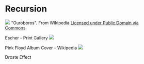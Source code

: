 # Recursion


![](https://upload.wikimedia.org/wikipedia/commons/f/fa/Ouroboros.png)
"Ouroboros". From Wikipedia [Licensed under Public Domain via Commons](https://commons.wikimedia.org/wiki/File:Ouroboros.png#/media/File:Ouroboros.png) 

Escher - Print Gallery 
![](https://upload.wikimedia.org/wikipedia/en/0/02/Print_Gallery_by_M._C._Escher.jpg)

Pink Floyd Album Cover - Wikipedia
![](https://upload.wikimedia.org/wikipedia/en/1/16/PinkFloyd-album-ummagummastudio-300.jpg)

Droste Effect 